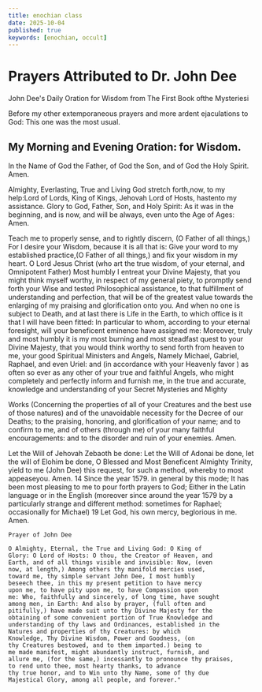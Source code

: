 ```yaml
---
title: enochian class
date: 2025-10-04
published: true
keywords: [enochian, occult]
---
```


# Prayers Attributed to Dr. John Dee
John Dee's Daily Oration for Wisdom from The First Book ofthe Mysteriesi


Before my other extemporaneous prayers and more ardent ejaculations to God: 
This one was the most usual.

## My Morning and Evening Oration: for Wisdom.

In the Name of God the Father, of God the Son, and of God the Holy Spirit. Amen. 

Almighty, Everlasting, True and Living God stretch forth,now, to my help:Lord of 
Lords, King of Kings, Jehovah Lord of Hosts, hastento my assistance. Glory to God, 
Father, Son, and Holy Spirit: As it was in the beginning, and is now, and will be 
always, even unto the Age of Ages: Amen.

Teach me to properly sense, and to rightly discern, (O Father of all things,) 
For I desire your Wisdom, because it is
all that is: Give your word to my established practice,(O 
Father of all things,) and fix your wisdom in my heart. O Lord Jesus 
Christ (who art the true wisdom, of your
eternal, and Omnipotent Father) Most humbly I entreat your
Divine Majesty, that you might think myself worthy, in respect of my 
general piety, to promptly send forth your
Wise and tested Philosophical assistance, to that fulfillment
of understanding and perfection, that will be of the greatest
value towards the enlarging of my praising and glorification
onto you. And when no one is subject to Death, and at last
there is Life in the Earth, to which office is it that I will have
been fitted: In particular to whom, according to your eternal
foresight, will your beneficent eminence have assigned me:
Moreover, truly and most humbly it is my most burning and
most steadfast quest to your Divine Majesty, that you would
think worthy to send forth from heaven to me, your good
Spiritual Ministers and Angels, Namely Michael, Gabriel,
Raphael, and even Uriel: and (in accordance with your
Heavenly favor ) as often so ever as any other of your true
and faithful Angels, who might completely and perfectly
inform and furnish me, in the true and accurate, knowledge
and understanding of your Secret Mysteries and Mighty

Works (Concerning the properties of all of your Creatures
and the best use of those natures) and of the unavoidable
necessity for the Decree of our Deaths; to the praising,
honoring, and glorification of your name; and to confirm to
me, and of others (through me) of your many faithful
encouragements: and to the disorder and ruin of your
enemies. Amen.

Let the Will of Jehovah Zebaoth be done: Let the Will of Adonai be done, let the will of Elohim be done, O Blessed
and Most Beneficent Almighty Trinity, yield to me (John Dee)
this request, for such a method, whereby to most appeaseyou. Amen.
14
Since the year 1579. in general by this mode;
It has been most pleasing to me to pour forth prayers to
God; Either in the Latin language or in the English
(moreover since around the year 1579 by a particularly
strange and different method: sometimes for Raphael;
occasionally for Michael)
19
Let God, his own mercy, beglorious in me. Amen.
~~~~~~~~~~~~~~~~~~~~~~~~~~~~~~~~~~~~~
Prayer of John Dee

O Almighty, Eternal, the True and Living God: O King of
Glory: O Lord of Hosts: O thou, the Creator of Heaven, and
Earth, and of all things visible and invisible: Now, (even
now, at length,) Among others thy manifold mercies used,
toward me, thy simple servant John Dee, I most humbly
beseech thee, in this my present petition to have mercy
upon me, to have pity upon me, to have Compassion upon
me: Who, faithfully and sincerely, of long time, have sought
among men, in Earth: And also by prayer, (full often and
pitifully,) have made suit unto thy Divine Majesty for the
obtaining of some convenient portion of True Knowledge and
understanding of thy laws and Ordinances, established in the
Natures and properties of thy Creatures: by which
Knowledge, Thy Divine Wisdom, Power and Goodness, (on
thy Creatures bestowed, and to them imparted.) being to
me made manifest, might abundantly instruct, furnish, and
allure me, (for the same,) incessantly to pronounce thy praises, 
to rend unto thee, most hearty thanks, to advance
thy true honor, and to Win unto thy Name, some of thy due
Majestical Glory, among all people, and forever."
